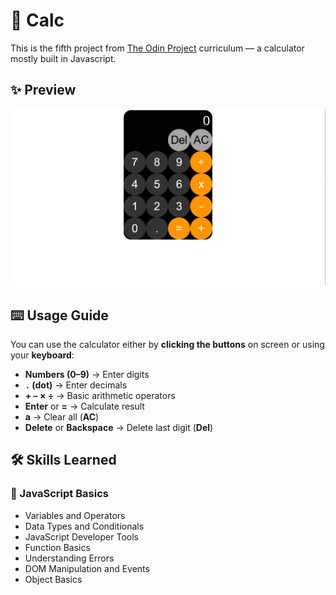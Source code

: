 # 🔢 Calc

This is the fifth project from [The Odin Project](https://github.com/TheOdinProject) curriculum — a calculator mostly built in Javascript.
## ✨ Preview

![Homepage](demo.PNG)

## ⌨️ Usage Guide

You can use the calculator either by **clicking the buttons** on screen or using your **keyboard**:

- **Numbers (0–9)** → Enter digits
- **`.` (dot)** → Enter decimals
- **+ – × ÷** → Basic arithmetic operators
- **Enter** or **=** → Calculate result
- **a** → Clear all (**AC**)
- **Delete** or **Backspace** → Delete last digit (**Del**)

## 🛠️ Skills Learned

### 📜 JavaScript Basics

- Variables and Operators
- Data Types and Conditionals
- JavaScript Developer Tools
- Function Basics
- Understanding Errors
- DOM Manipulation and Events
- Object Basics
